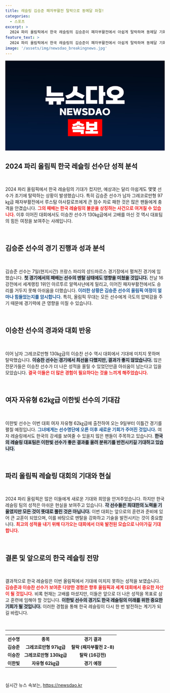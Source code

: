 ```yaml
---
title: 레슬링 김승준 패자부활전 탈락으로 동메달 좌절!
categories:
  - 스포츠
excerpt: >
  2024 파리 올림픽에서 한국 레슬링의 김승준이 패자부활전에서 아쉽게 탈락하며 동메달 기회를 놓쳤습니다. 남자 그레코로만형 130㎏급 이승찬 또한 고배를 마시며 한국 레슬링의 꿈은 펼쳐지지 않았습니다.
feature_text: >
  2024 파리 올림픽에서 한국 레슬링의 김승준이 패자부활전에서 아쉽게 탈락하며 동메달 기회를 놓쳤습니다. 남자 그레코로만형 130㎏급 이승찬 또한 고배를 마시며 한국 레슬링의 꿈은 펼쳐지지 않았습니다.
image: '/assets/img/newsdao_breakingnews.jpg'
---
```


<p><img src="/assets/img/newsdao_breakingnews.jpg" alt="koreaapp 속보" /></p>

<h2 data-ke-size="size26">2024 파리 올림픽 한국 레슬링 선수단 성적 분석</h2>

<p data-ke-size="size16">&nbsp;</p>

<p data-ke-size="size16">2024 파리 올림픽에서 한국 레슬링의 기대가 컸지만, 예상과는 달리 아쉽게도 몇몇 선수가 조기에 탈락하는 상황이 발생했습니다. 특히 김승준 선수가 남자 그레코로만형 97㎏급 패자부활전에서 루스탐 아사칼로프에게 큰 점수 차로 패한 것은 많은 팬들에게 충격을 안겼습니다. <b><span style="color: #ee2323;">그의 패배는 한국 레슬링의 불운을 상징하는 사건으로 여겨질 수 있습니다.</span></b> 이후 이어진 대회에서도 이승찬 선수가 130㎏급에서 고배를 마신 것 역시 대표팀의 힘든 여정을 보여주는 사례입니다.</p>

<p data-ke-size="size16">&nbsp;</p>

<h2 data-ke-size="size26">김승준 선수의 경기 진행과 성과 분석</h2>

<p data-ke-size="size16">&nbsp;</p>

<p data-ke-size="size16">김승준 선수는 7일(현지시간) 프랑스 파리의 샹드마르스 경기장에서 펼쳐진 경기에 임했습니다. <b><span style="background-color: #21538527;">첫 경기에서의 패배는 선수의 멘탈 상태에도 영향을 미쳤을 것입니다.</span></b> 전날 16강전에서 세계랭킹 1위인 아르투르 알렉사냔에게 밀리고, 이어진 패자부활전에서도 승리를 거두지 못해 아쉬움을 더했습니다. <b><span style="color: #1a5490;">이러한 상황은 김승준 선수의 올림픽 여정이 얼마나 힘들었는지를 암시합니다.</span></b> 특히, 올림픽 무대는 모든 선수에게 극도의 압박감을 주기 때문에 경기력에 큰 영향을 미칠 수 있습니다.</p>

<p data-ke-size="size16">&nbsp;</p>

<h2 data-ke-size="size26">이승찬 선수의 경과와 대회 반응</h2>

<p data-ke-size="size16">&nbsp;</p>

<p data-ke-size="size16">이어 남자 그레코로만형 130㎏급의 이승찬 선수 역시 대회에서 기대에 미치지 못하며 탈락했습니다. <b><span style="background-color: #21538527;">이승찬 선수는 경기에서 최선을 다했지만, 결과가 좋지 않았습니다.</span></b> 많은 전문가들은 이승찬 선수가 더 나은 성적을 올릴 수 있었던만큼 아쉬움이 남는다고 입을 모았습니다. <b><span style="color: #ee2323;">결국 이들은 더 많은 경험이 필요하다는 것을 느끼게 해주었습니다.</span></b></p>

<p data-ke-size="size16">&nbsp;</p>

<h2 data-ke-size="size26">여자 자유형 62㎏급 이한빛 선수의 기대감</h2>

<p data-ke-size="size16">&nbsp;</p>

<p data-ke-size="size16">이한빛 선수는 이번 대회 여자 자유형 62㎏급에 출전하여 오는 9일부터 이틀간 경기를 펼칠 예정입니다. <b><span style="color: #1a5490;">그녀에게는 선수명단에 오른 이후 새로운 기회가 주어진 것입니다.</span></b> 여자 레슬링에서도 한국의 강세를 보여줄 수 있을지 많은 팬들이 주목하고 있습니다. <b><span style="background-color: #21538527;">한국의 레슬링 대표팀은 이한빛 선수가 좋은 결과를 올려 분위기를 반전시키길 기대하고 있습니다.</span></b></p>

<p data-ke-size="size16">&nbsp;</p>

<h2 data-ke-size="size26">파리 올림픽 레슬링 대회의 기대와 현실</h2>

<p data-ke-size="size16">&nbsp;</p>

<p data-ke-size="size16">2024 파리 올림픽은 많은 이들에게 새로운 기대와 희망을 안겨주었습니다. 하지만 한국 레슬링 팀의 성적은 아쉬운 현실을 보여주고 있습니다. <b><span style="background-color: #21538527;">각 선수들은 최대한의 노력을 기울였지만 모든 것이 뜻대로 풀린 것은 아닙니다.</span></b> 이번 대회는 앞으로의 훈련과 준비에 있어 큰 교훈이 되었으며, 이를 바탕으로 멘탈을 강화하고 기술을 발전시키는 것이 중요합니다. <b><span style="color: #ee2323;">최고의 성적을 내기 위해 다가오는 대회에서 더욱 발전된 모습으로 나아가길 기대합니다.</span></b></p>

<p data-ke-size="size16">&nbsp;</p>

<h2 data-ke-size="size26">결론 및 앞으로의 한국 레슬링 전망</h2>

<p data-ke-size="size16">&nbsp;</p>

<p data-ke-size="size16">결과적으로 한국 레슬링은 이번 올림픽에서 기대에 미치지 못하는 성적을 보였습니다. <b><span style="color: #ee2323;">김승준과 이승찬 선수가 보여준 다양한 경험은 향후 올림픽과 세계 대회에서 중요한 자산이 될 것입니다.</span></b> 비록 현재는 고배를 마셨지만, 이들은 앞으로 더 나은 성적을 목표로 삼고 훈련에 임해야 할 것입니다. <b><span style="background-color: #21538527;">이한빛 선수의 경기도 한국 레슬링의 미래를 위한 중요한 기회가 될 것입니다.</span></b> 이러한 경험을 통해 한국 레슬링이 다시 한 번 발전하는 계기가 되길 바랍니다.</p>

<p data-ke-size="size16">&nbsp;</p>

<hr />

<table style="width: 100%; border-collapse: collapse;">
<tr>
<td style="text-align: center; height: 17px;"><b>선수명</b></td>
<td style="text-align: center; height: 17px;"><b>종목</b></td>
<td style="text-align: center; height: 17px;"><b>경기 결과</b></td>
</tr>
<tr>
<td style="text-align: center; height: 17px;"><b>김승준</b></td>
<td style="text-align: center; height: 17px;"><b>그레코로만형 97㎏급</b></td>
<td style="text-align: center; height: 17px;"><b>탈락 (패자부활전 2-8)</b></td>
</tr>
<tr>
<td style="text-align: center; height: 17px;"><b>이승찬</b></td>
<td style="text-align: center; height: 17px;"><b>그레코로만형 130㎏급</b></td>
<td style="text-align: center; height: 17px;"><b>탈락 (16강전)</b></td>
</tr>
<tr>
<td style="text-align: center; height: 17px;"><b>이한빛</b></td>
<td style="text-align: center; height: 17px;"><b>자유형 62㎏급</b></td>
<td style="text-align: center; height: 17px;"><b>경기 예정</b></td>
</tr>
</table>

<p data-ke-size="size16">&nbsp;</p>
실시간 뉴스 속보는, <a href="https://newsdao.kr" rel="dofollow">https://newsdao.kr</a>


